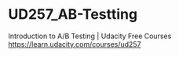 # UD257_AB-Testting
Introduction to A/B Testing | Udacity Free Courses
https://learn.udacity.com/courses/ud257

